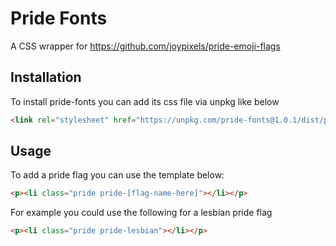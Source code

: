 # Pride Fonts
A CSS wrapper for https://github.com/joypixels/pride-emoji-flags

## Installation
To install pride-fonts you can add its css file via unpkg like below
```html
<link rel="stylesheet" href="https://unpkg.com/pride-fonts@1.0.1/dist/pride-fonts.min.css>
```

## Usage
To add a pride flag you can use the template below:
```html
<p><li class="pride pride-[flag-name-here]"></li></p>
```
For example you could use the following for a lesbian pride flag
```html
<p><li class="pride pride-lesbian"></li></p>
```
